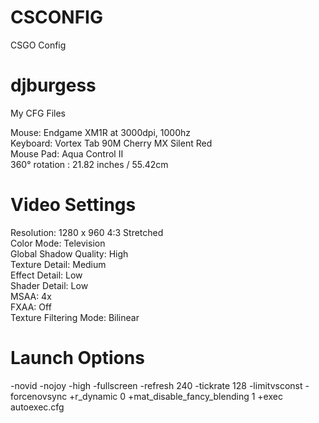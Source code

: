 # CSCONFIG
CSGO Config

# djburgess
My CFG Files

Mouse:  Endgame XM1R at 3000dpi, 1000hz\
Keyboard: Vortex Tab 90M Cherry MX Silent Red\
Mouse Pad: Aqua Control II\
360° rotation : 21.82 inches / 55.42cm

# Video Settings
Resolution: 1280 x 960 4:3 Stretched\
Color Mode: Television\
Global Shadow Quality: High\
Texture Detail: Medium\
Effect Detail: Low\
Shader Detail: Low\
MSAA: 4x\
FXAA: Off\
Texture Filtering Mode: Bilinear

# Launch Options
-novid -nojoy -high -fullscreen -refresh 240 -tickrate 128 -limitvsconst -forcenovsync +r_dynamic 0 +mat_disable_fancy_blending 1 +exec autoexec.cfg
